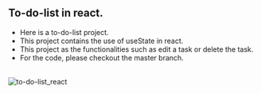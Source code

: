 ## To-do-list in react.

- Here is a to-do-list project.
- This project contains the use of useState in react.
- This project as the functionalities such as edit a task or delete the task.
- For the code, please checkout the master branch. <br /> <br />

![to-do-list_react](https://github.com/shrutipatel1303/to-do-list_react/assets/74644478/abb935d3-fd4d-46cd-a44f-26ccffce5da2)
